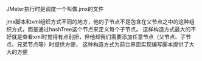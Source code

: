 
JMeter执行时是调度一个叫做.jmx的文件

jmx脚本和xml组织方式不同的地方，他的子节点不是包含在父节点之中的这种组织方式，而是通过hashTree这个节点来定义每个子节点。
这样构造方式最大的不好就是查看xml时觉得有点别扭，但他却我们需要添加任意节点（父节点、子节点、兄弟节点等）时提供方便，
这种构造方式为前台界面实现编写脚本提供了大大的方便




